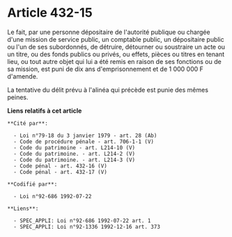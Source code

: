 # Article 432-15

Le fait, par une personne dépositaire de l'autorité publique ou chargée d'une mission de service public, un comptable public,
un dépositaire public ou l'un de ses subordonnés, de détruire, détourner ou soustraire un acte ou un titre, ou des fonds
publics ou privés, ou effets, pièces ou titres en tenant lieu, ou tout autre objet qui lui a été remis en raison de ses
fonctions ou de sa mission, est puni de dix ans d'emprisonnement et de 1 000 000 F d'amende.

La tentative du délit prévu à l'alinéa qui précède est punie des mêmes peines.

**Liens relatifs à cet article**

	**Cité par**:

	  - Loi n°79-18 du 3 janvier 1979 - art. 28 (Ab)
	  - Code de procédure pénale - art. 706-1-1 (V)
	  - Code du patrimoine - art. L214-10 (V)
	  - Code du patrimoine. - art. L214-2 (V)
	  - Code du patrimoine. - art. L214-3 (V)
	  - Code pénal - art. 432-16 (V)
	  - Code pénal - art. 432-17 (V)

	**Codifié par**:

	  - Loi n°92-686 1992-07-22

	**Liens**:

	  - SPEC_APPLI: Loi n°92-686 1992-07-22 art. 1
	  - SPEC_APPLI: Loi n°92-1336 1992-12-16 art. 373
